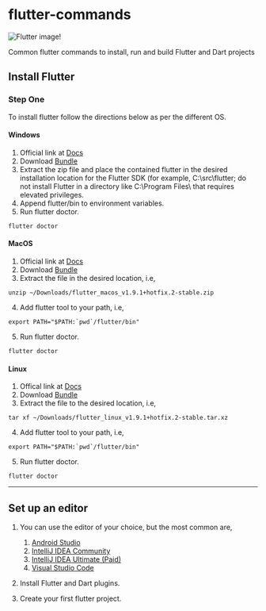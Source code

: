 # flutter-commands

![Flutter image!](https://cdn.devdojo.com/posts/images/June2019/be-a-part-of-the-extensive-bootcamp-for-the-flutter1.jpg?auto=compress&w=960&dpr=2 "Flutter image")

Common flutter commands to install, run and build Flutter and Dart projects

## Install Flutter

### Step One
To install flutter follow the directions below as per the different OS.

#### Windows
1. Official link at [Docs](https://flutter.dev/docs/get-started/install/windows)
2. Download [Bundle](https://storage.googleapis.com/flutter_infra/releases/stable/windows/flutter_windows_v1.9.1+hotfix.2-stable.zip)
3. Extract the zip file and place the contained flutter in the desired installation location for the Flutter SDK (for example, C:\src\flutter; do not install Flutter in a directory like C:\Program Files\ that requires elevated privileges.
4. Append flutter/bin to environment variables.
5. Run flutter doctor.
```
flutter doctor
```

#### MacOS
1. Official link at [Docs](https://flutter.dev/docs/get-started/install/macos)
2. Download [Bundle](https://storage.googleapis.com/flutter_infra/releases/stable/macos/flutter_macos_v1.9.1+hotfix.2-stable.zip)
3. Extract the file in the desired location, i.e,
```
unzip ~/Downloads/flutter_macos_v1.9.1+hotfix.2-stable.zip
```
4. Add flutter tool to your path, i.e,
```        
export PATH="$PATH:`pwd`/flutter/bin"
```
5. Run flutter doctor.
```        
flutter doctor
```

#### Linux
1. Offical link at [Docs](https://flutter.dev/docs/get-started/install/linux)
2. Download [Bundle](https://storage.googleapis.com/flutter_infra/releases/stable/linux/flutter_linux_v1.9.1+hotfix.2-stable.tar.xz)
3. Extract the file to the desired location, i.e,
```        
tar xf ~/Downloads/flutter_linux_v1.9.1+hotfix.2-stable.tar.xz
```
4. Add flutter tool to your path, i.e,
```        
export PATH="$PATH:`pwd`/flutter/bin"
```
5. Run flutter doctor.
```
flutter doctor
```    
    
***
## Set up an editor

1. You can use the editor of your choice, but the most common are,
    1. [Android Studio](https://developer.android.com/studio)
    2. [IntelliJ IDEA Community](https://www.jetbrains.com/idea/download/)
    3. [IntelliJ IDEA Ultimate (Paid)](https://www.jetbrains.com/idea/download/)
    4. [Visual Studio Code](https://code.visualstudio.com/)
    
2. Install Flutter and Dart plugins.
3. Create your first flutter project.


